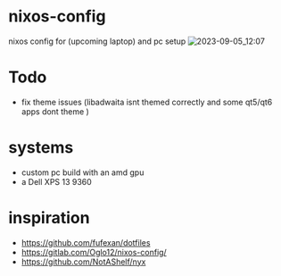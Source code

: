 # nixos-config
nixos config for (upcoming laptop) and pc setup
![2023-09-05_12:07](https://github.com/2Epik4u/nixos-config/assets/28193089/1883c6b9-3665-445e-a59b-110bee187a05)

# Todo
* fix theme issues (libadwaita isnt themed correctly and some qt5/qt6 apps dont theme )
# systems
* custom pc build with an amd gpu
* a Dell XPS 13 9360
# inspiration
* https://github.com/fufexan/dotfiles
* https://gitlab.com/Oglo12/nixos-config/
* https://github.com/NotAShelf/nyx


